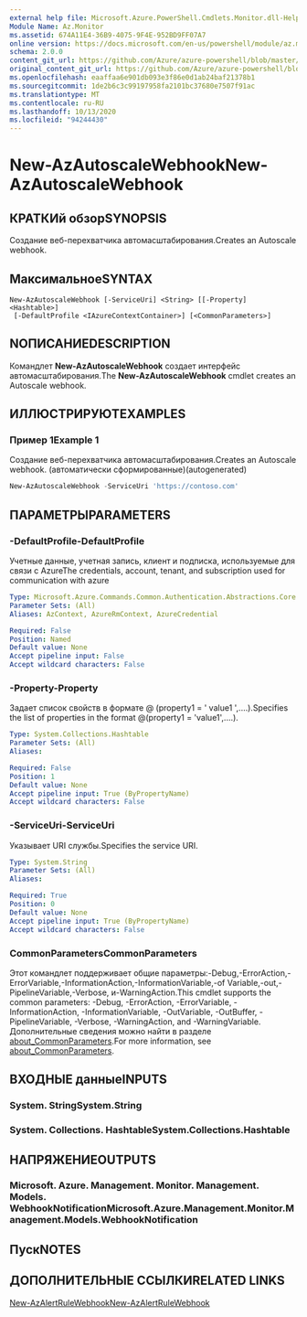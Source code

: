 ```yaml
---
external help file: Microsoft.Azure.PowerShell.Cmdlets.Monitor.dll-Help.xml
Module Name: Az.Monitor
ms.assetid: 674A11E4-36B9-4075-9F4E-952BD9FF07A7
online version: https://docs.microsoft.com/en-us/powershell/module/az.monitor/new-azautoscalewebhook
schema: 2.0.0
content_git_url: https://github.com/Azure/azure-powershell/blob/master/src/Monitor/Monitor/help/New-AzAutoscaleWebhook.md
original_content_git_url: https://github.com/Azure/azure-powershell/blob/master/src/Monitor/Monitor/help/New-AzAutoscaleWebhook.md
ms.openlocfilehash: eaaffaa6e901db093e3f86e0d1ab24baf21378b1
ms.sourcegitcommit: 1de2b6c3c99197958fa2101bc37680e7507f91ac
ms.translationtype: MT
ms.contentlocale: ru-RU
ms.lasthandoff: 10/13/2020
ms.locfileid: "94244430"
---
```

# <span data-ttu-id="77052-101">New-AzAutoscaleWebhook</span><span class="sxs-lookup"><span data-stu-id="77052-101">New-AzAutoscaleWebhook</span></span>

## <span data-ttu-id="77052-102">КРАТКИй обзор</span><span class="sxs-lookup"><span data-stu-id="77052-102">SYNOPSIS</span></span>
<span data-ttu-id="77052-103">Создание веб-перехватчика автомасштабирования.</span><span class="sxs-lookup"><span data-stu-id="77052-103">Creates an Autoscale webhook.</span></span>

## <span data-ttu-id="77052-104">Максимальное</span><span class="sxs-lookup"><span data-stu-id="77052-104">SYNTAX</span></span>

```
New-AzAutoscaleWebhook [-ServiceUri] <String> [[-Property] <Hashtable>]
 [-DefaultProfile <IAzureContextContainer>] [<CommonParameters>]
```

## <span data-ttu-id="77052-105">NОПИСАНИЕ</span><span class="sxs-lookup"><span data-stu-id="77052-105">DESCRIPTION</span></span>
<span data-ttu-id="77052-106">Командлет **New-AzAutoscaleWebhook** создает интерфейс автомасштабирования.</span><span class="sxs-lookup"><span data-stu-id="77052-106">The **New-AzAutoscaleWebhook** cmdlet creates an Autoscale webhook.</span></span>

## <span data-ttu-id="77052-107">ИЛЛЮСТРИРУЮТ</span><span class="sxs-lookup"><span data-stu-id="77052-107">EXAMPLES</span></span>

### <span data-ttu-id="77052-108">Пример 1</span><span class="sxs-lookup"><span data-stu-id="77052-108">Example 1</span></span>

<span data-ttu-id="77052-109">Создание веб-перехватчика автомасштабирования.</span><span class="sxs-lookup"><span data-stu-id="77052-109">Creates an Autoscale webhook.</span></span> <span data-ttu-id="77052-110">(автоматически сформированные)</span><span class="sxs-lookup"><span data-stu-id="77052-110">(autogenerated)</span></span>

```powershell <!-- Aladdin Generated Example --> 
New-AzAutoscaleWebhook -ServiceUri 'https://contoso.com'
```

## <span data-ttu-id="77052-111">ПАРАМЕТРЫ</span><span class="sxs-lookup"><span data-stu-id="77052-111">PARAMETERS</span></span>

### <span data-ttu-id="77052-112">-DefaultProfile</span><span class="sxs-lookup"><span data-stu-id="77052-112">-DefaultProfile</span></span>
<span data-ttu-id="77052-113">Учетные данные, учетная запись, клиент и подписка, используемые для связи с Azure</span><span class="sxs-lookup"><span data-stu-id="77052-113">The credentials, account, tenant, and subscription used for communication with azure</span></span>

```yaml
Type: Microsoft.Azure.Commands.Common.Authentication.Abstractions.Core.IAzureContextContainer
Parameter Sets: (All)
Aliases: AzContext, AzureRmContext, AzureCredential

Required: False
Position: Named
Default value: None
Accept pipeline input: False
Accept wildcard characters: False
```

### <span data-ttu-id="77052-114">-Property</span><span class="sxs-lookup"><span data-stu-id="77052-114">-Property</span></span>
<span data-ttu-id="77052-115">Задает список свойств в формате @ (property1 = ' value1 ',....).</span><span class="sxs-lookup"><span data-stu-id="77052-115">Specifies the list of properties in the format @(property1 = 'value1',....).</span></span>

```yaml
Type: System.Collections.Hashtable
Parameter Sets: (All)
Aliases:

Required: False
Position: 1
Default value: None
Accept pipeline input: True (ByPropertyName)
Accept wildcard characters: False
```

### <span data-ttu-id="77052-116">-ServiceUri</span><span class="sxs-lookup"><span data-stu-id="77052-116">-ServiceUri</span></span>
<span data-ttu-id="77052-117">Указывает URI службы.</span><span class="sxs-lookup"><span data-stu-id="77052-117">Specifies the service URI.</span></span>

```yaml
Type: System.String
Parameter Sets: (All)
Aliases:

Required: True
Position: 0
Default value: None
Accept pipeline input: True (ByPropertyName)
Accept wildcard characters: False
```

### <span data-ttu-id="77052-118">CommonParameters</span><span class="sxs-lookup"><span data-stu-id="77052-118">CommonParameters</span></span>
<span data-ttu-id="77052-119">Этот командлет поддерживает общие параметры:-Debug,-ErrorAction,-ErrorVariable,-InformationAction,-InformationVariable,-of Variable,-out,-PipelineVariable,-Verbose, и-WarningAction.</span><span class="sxs-lookup"><span data-stu-id="77052-119">This cmdlet supports the common parameters: -Debug, -ErrorAction, -ErrorVariable, -InformationAction, -InformationVariable, -OutVariable, -OutBuffer, -PipelineVariable, -Verbose, -WarningAction, and -WarningVariable.</span></span> <span data-ttu-id="77052-120">Дополнительные сведения можно найти в разделе [about_CommonParameters](http://go.microsoft.com/fwlink/?LinkID=113216).</span><span class="sxs-lookup"><span data-stu-id="77052-120">For more information, see [about_CommonParameters](http://go.microsoft.com/fwlink/?LinkID=113216).</span></span>

## <span data-ttu-id="77052-121">ВХОДНЫЕ данные</span><span class="sxs-lookup"><span data-stu-id="77052-121">INPUTS</span></span>

### <span data-ttu-id="77052-122">System. String</span><span class="sxs-lookup"><span data-stu-id="77052-122">System.String</span></span>

### <span data-ttu-id="77052-123">System. Collections. Hashtable</span><span class="sxs-lookup"><span data-stu-id="77052-123">System.Collections.Hashtable</span></span>

## <span data-ttu-id="77052-124">НАПРЯЖЕНИЕ</span><span class="sxs-lookup"><span data-stu-id="77052-124">OUTPUTS</span></span>

### <span data-ttu-id="77052-125">Microsoft. Azure. Management. Monitor. Management. Models. WebhookNotification</span><span class="sxs-lookup"><span data-stu-id="77052-125">Microsoft.Azure.Management.Monitor.Management.Models.WebhookNotification</span></span>

## <span data-ttu-id="77052-126">Пуск</span><span class="sxs-lookup"><span data-stu-id="77052-126">NOTES</span></span>

## <span data-ttu-id="77052-127">ДОПОЛНИТЕЛЬНЫЕ ССЫЛКИ</span><span class="sxs-lookup"><span data-stu-id="77052-127">RELATED LINKS</span></span>

[<span data-ttu-id="77052-128">New-AzAlertRuleWebhook</span><span class="sxs-lookup"><span data-stu-id="77052-128">New-AzAlertRuleWebhook</span></span>](./New-AzAlertRuleWebhook.md)


